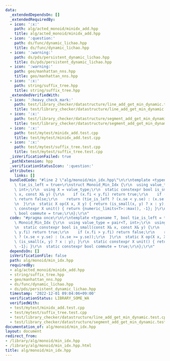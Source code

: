 ```yaml
---
data:
  _extendedDependsOn: []
  _extendedRequiredBy:
  - icon: ':x:'
    path: alg/acted_monoid/minidx_add.hpp
    title: alg/acted_monoid/minidx_add.hpp
  - icon: ':question:'
    path: ds/func/dynamic_lichao.hpp
    title: ds/func/dynamic_lichao.hpp
  - icon: ':warning:'
    path: ds/pds/persistent_dynamic_lichao.hpp
    title: ds/pds/persistent_dynamic_lichao.hpp
  - icon: ':warning:'
    path: geo/manhattan_nns.hpp
    title: geo/manhattan_nns.hpp
  - icon: ':x:'
    path: string/suffix_tree.hpp
    title: string/suffix_tree.hpp
  _extendedVerifiedWith:
  - icon: ':heavy_check_mark:'
    path: test/library_checker/datastructure/line_add_get_min_dynamic.test.cpp
    title: test/library_checker/datastructure/line_add_get_min_dynamic.test.cpp
  - icon: ':x:'
    path: test/library_checker/datastructure/segment_add_get_min_dynamic.test.cpp
    title: test/library_checker/datastructure/segment_add_get_min_dynamic.test.cpp
  - icon: ':x:'
    path: test/mytest/minidx_add.test.cpp
    title: test/mytest/minidx_add.test.cpp
  - icon: ':x:'
    path: test/mytest/suffix_tree.test.cpp
    title: test/mytest/suffix_tree.test.cpp
  _isVerificationFailed: true
  _pathExtension: hpp
  _verificationStatusIcon: ':question:'
  attributes:
    links: []
  bundledCode: "#line 2 \"alg/monoid/min_idx.hpp\"\n\r\ntemplate <typename T, bool\
    \ tie_is_left = true>\r\nstruct Monoid_Min_Idx {\r\n  using value_type = pair<T,\
    \ int>;\r\n  using X = value_type;\r\n  static constexpr bool is_small(const X&\
    \ x, const X& y) {\r\n    if (x.fi < y.fi) return true;\r\n    if (x.fi > y.fi)\
    \ return false;\r\n    return (tie_is_left ? (x.se < y.se) : (x.se >= y.se));\r\
    \n  }\r\n  static X op(X x, X y) { return (is_small(x, y) ? x : y); }\r\n  static\
    \ constexpr X unit() { return {numeric_limits<T>::max(), -1}; }\r\n  static constexpr\
    \ bool commute = true;\r\n};\r\n"
  code: "#pragma once\r\n\r\ntemplate <typename T, bool tie_is_left = true>\r\nstruct\
    \ Monoid_Min_Idx {\r\n  using value_type = pair<T, int>;\r\n  using X = value_type;\r\
    \n  static constexpr bool is_small(const X& x, const X& y) {\r\n    if (x.fi <\
    \ y.fi) return true;\r\n    if (x.fi > y.fi) return false;\r\n    return (tie_is_left\
    \ ? (x.se < y.se) : (x.se >= y.se));\r\n  }\r\n  static X op(X x, X y) { return\
    \ (is_small(x, y) ? x : y); }\r\n  static constexpr X unit() { return {numeric_limits<T>::max(),\
    \ -1}; }\r\n  static constexpr bool commute = true;\r\n};\r\n"
  dependsOn: []
  isVerificationFile: false
  path: alg/monoid/min_idx.hpp
  requiredBy:
  - alg/acted_monoid/minidx_add.hpp
  - string/suffix_tree.hpp
  - geo/manhattan_nns.hpp
  - ds/func/dynamic_lichao.hpp
  - ds/pds/persistent_dynamic_lichao.hpp
  timestamp: '2022-12-01 09:04:06+09:00'
  verificationStatus: LIBRARY_SOME_WA
  verifiedWith:
  - test/mytest/minidx_add.test.cpp
  - test/mytest/suffix_tree.test.cpp
  - test/library_checker/datastructure/line_add_get_min_dynamic.test.cpp
  - test/library_checker/datastructure/segment_add_get_min_dynamic.test.cpp
documentation_of: alg/monoid/min_idx.hpp
layout: document
redirect_from:
- /library/alg/monoid/min_idx.hpp
- /library/alg/monoid/min_idx.hpp.html
title: alg/monoid/min_idx.hpp
---
```

